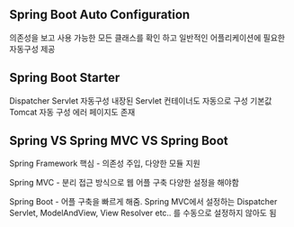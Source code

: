 ## Spring Boot Auto Configuration

의존성을 보고 사용 가능한 모든 클래스를 확인 하고 일반적인 어플리케이션에 필요한 자동구성 제공

## Spring Boot Starter

Dispatcher Servlet 자동구성
내장된 Servlet 컨테이너도 자동으로 구성 기본값 Tomcat
자동 구성 에러 페이지도 존재

## Spring VS Spring MVC VS Spring Boot

Spring Framework 핵심 - 의존성 주입, 다양한 모듈 지원

Spring MVC - 분리 접근 방식으로 웹 어플 구축 다양한 설정을 해야함

Spring Boot - 어플 구축을 빠르게 해줌. Spring MVC에서 설정하는 Dispatcher Servlet, ModelAndView, View Resolver etc.. 를 수동으로 설정하지 않아도 됨
